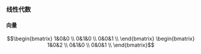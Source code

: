 ### 线性代数

#### 向量

```math
\begin{bmatrix}
1&0&0 \\   
0&1&0 \\
0&0&1 \\
\end{bmatrix}

\begin{bmatrix}
1&0&2 \\   
0&1&0 \\
0&0&1 \\
\end{bmatrix}
```
